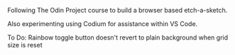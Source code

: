 Following The Odin Project course to build a browser based etch-a-sketch.

Also experimenting using Codium for assistance within VS Code.

To Do:
Rainbow toggle button doesn't revert to plain background when grid size is reset
